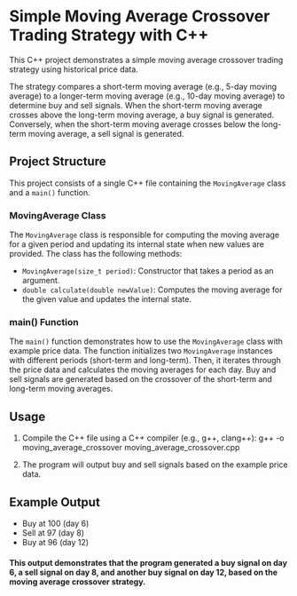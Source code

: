 # Simple Moving Average Crossover Trading Strategy with C++

This C++ project demonstrates a simple moving average crossover trading strategy using historical price data.

The strategy compares a short-term moving average (e.g., 5-day moving average) to a longer-term moving average (e.g., 10-day moving average) to determine buy and sell signals. When the short-term moving average crosses above the long-term moving average, a buy signal is generated. Conversely, when the short-term moving average crosses below the long-term moving average, a sell signal is generated.

## Project Structure

This project consists of a single C++ file containing the `MovingAverage` class and a `main()` function.

### MovingAverage Class

The `MovingAverage` class is responsible for computing the moving average for a given period and updating its internal state when new values are provided. The class has the following methods:

- `MovingAverage(size_t period)`: Constructor that takes a period as an argument.
- `double calculate(double newValue)`: Computes the moving average for the given value and updates the internal state.

### main() Function

The `main()` function demonstrates how to use the `MovingAverage` class with example price data. The function initializes two `MovingAverage` instances with different periods (short-term and long-term). Then, it iterates through the price data and calculates the moving averages for each day. Buy and sell signals are generated based on the crossover of the short-term and long-term moving averages.

## Usage

1. Compile the C++ file using a C++ compiler (e.g., g++, clang++):
g++ -o moving_average_crossover moving_average_crossover.cpp


2. The program will output buy and sell signals based on the example price data.

## Example Output
* Buy at 100 (day 6)
* Sell at 97 (day 8)
* Buy at 96 (day 12)
#### This output demonstrates that the program generated a buy signal on day 6, a sell signal on day 8, and another buy signal on day 12, based on the moving average crossover strategy.


